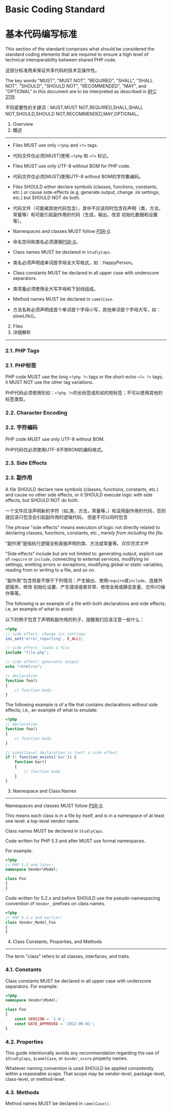 Basic Coding Standard
=====================
基本代码编写标准
=====================

This section of the standard comprises what should be considered the standard
coding elements that are required to ensure a high level of technical
interoperability between shared PHP code.


这部分标准用来保证共享代码的技术互操作性。


The key words "MUST", "MUST NOT", "REQUIRED", "SHALL", "SHALL NOT", "SHOULD",
"SHOULD NOT", "RECOMMENDED", "MAY", and "OPTIONAL" in this document are to be
interpreted as described in [RFC 2119][].


不同紧要性的关键词：MUST,MUST NOT,REQUIRED,SHALL,SHALL NOT,SHOULD,SHOULD NOT,RECOMMENDED,MAY,OPTIONAL。

[RFC 2119]: http://www.ietf.org/rfc/rfc2119.txt
[PSR-0]: https://github.com/php-fig/fig-standards/blob/master/accepted/PSR-0.md


1. Overview
1. 概述
-----------

- Files MUST use only `<?php` and `<?=` tags.
- 代码文件仅必须[MUST]使用 `<?php` 和 `<?=` 标记。

- Files MUST use only UTF-8 without BOM for PHP code.
- 代码文件仅必须[MUST]使用UTF-8 without BOM的字符集编码。

- Files SHOULD *either* declare symbols (classes, functions, constants, etc.)
  *or* cause side-effects (e.g. generate output, change .ini settings, etc.)
  but SHOULD NOT do both.
- 代码文件（可能被其他代码包含），其中不应该同时包含存声明（类，方法，常量等）和可能引起副作用的代码（生成，输出，改变 初始化数据和设置等）。

- Namespaces and classes MUST follow [PSR-0][].
- 命名空间和类名必须遵循[PSR-0]。

- Class names MUST be declared in `StudlyCaps`.
- 类名必须声明成单词首字母全大写格式，如：HappyPerson。

- Class constants MUST be declared in all upper case with underscore separators.
- 类常量必须使用全大写字母和下划线组成。

- Method names MUST be declared in `camelCase`.
- 方法名称必须声明成首个单词首个字母小写，其他单词首个字母大写，如：slowLife()。

2. Files
2. 详细解析
--------

### 2.1. PHP Tags
### 2.1. PHP标签

PHP code MUST use the long `<?php ?>` tags or the short-echo `<?= ?>` tags; it
MUST NOT use the other tag variations.

PHP代码必须使用形如：`<?php ?>`的长标签或形如<?= ?>的短标签；不可以使用其他的标签类型。

### 2.2. Character Encoding
### 2.2. 字符编码

PHP code MUST use only UTF-8 without BOM.

PHP代码仅必须使用UTF-8不带BOM的编码格式。

### 2.3. Side Effects
### 2.3. 副作用

A file SHOULD declare new symbols (classes, functions, constants,
etc.) and cause no other side effects, or it SHOULD execute logic with side
effects, but SHOULD NOT do both.

一个文件应该声明新的字符（如,类，方法，常量等。）和没用副作用的代码，否则就应该只包含会引起副作用的逻辑代码，
但是不可以同时包含

The phrase "side effects" means execution of logic not directly related to
declaring classes, functions, constants, etc., *merely from including the
file*.

“副作用”是指执行逻辑没有直接声明的类、方法或常量等。*仅仅包含文件*

"Side effects" include but are not limited to: generating output, explicit
use of `require` or `include`, connecting to external services, modifying ini
settings, emitting errors or exceptions, modifying global or static variables,
reading from or writing to a file, and so on.

"副作用"包含但是不限于下列情况：产生输出、使用`require`或`include`、连接外部服务、修改
初始化设置、产生错误或者异常、修改全局或静态变量、文件I/O操作等等。

The following is an example of a file with both declarations and side effects;
i.e, an example of what to avoid:

以下的例子包含了声明和副作用的列子，提醒我们应该注意一些什么：

```php
<?php
// side effect: change ini settings
ini_set('error_reporting', E_ALL);

// side effect: loads a file
include "file.php";

// side effect: generates output
echo "<html>\n";

// declaration
function foo()
{
    // function body
}
```

The following example is of a file that contains declarations without side
effects; i.e., an example of what to emulate:

```php
<?php
// declaration
function foo()
{
    // function body
}

// conditional declaration is *not* a side effect
if (! function_exists('bar')) {
    function bar()
    {
        // function body
    }
}
```


3. Namespace and Class Names
----------------------------

Namespaces and classes MUST follow [PSR-0][].

This means each class is in a file by itself, and is in a namespace of at
least one level: a top-level vendor name.

Class names MUST be declared in `StudlyCaps`.

Code written for PHP 5.3 and after MUST use formal namespaces.

For example:

```php
<?php
// PHP 5.3 and later:
namespace Vendor\Model;

class Foo
{
}
```

Code written for 5.2.x and before SHOULD use the pseudo-namespacing convention
of `Vendor_` prefixes on class names.

```php
<?php
// PHP 5.2.x and earlier:
class Vendor_Model_Foo
{
}
```

4. Class Constants, Properties, and Methods
-------------------------------------------

The term "class" refers to all classes, interfaces, and traits.

### 4.1. Constants

Class constants MUST be declared in all upper case with underscore separators.
For example:

```php
<?php
namespace Vendor\Model;

class Foo
{
    const VERSION = '1.0';
    const DATE_APPROVED = '2012-06-01';
}
```

### 4.2. Properties

This guide intentionally avoids any recommendation regarding the use of
`$StudlyCaps`, `$camelCase`, or `$under_score` property names.

Whatever naming convention is used SHOULD be applied consistently within a
reasonable scope. That scope may be vendor-level, package-level, class-level,
or method-level.

### 4.3. Methods

Method names MUST be declared in `camelCase()`.
